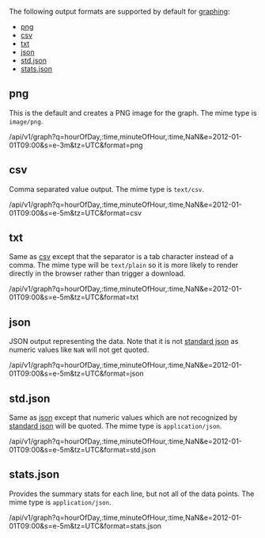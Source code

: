 The following output formats are supported by default for [graphing](Graph):

* [png](#png)
* [csv](#csv)
* [txt](#txt)
* [json](#json)
* [std.json](#stdjson)
* [stats.json](#statsjson)

## png

This is the default and creates a PNG image for the graph. The mime type is `image/png`.

/api/v1/graph?q=hourOfDay,:time,minuteOfHour,:time,NaN&e=2012-01-01T09:00&s=e-3m&tz=UTC&format=png

## csv

Comma separated value output. The mime type is `text/csv`.

/api/v1/graph?q=hourOfDay,:time,minuteOfHour,:time,NaN&e=2012-01-01T09:00&s=e-5m&tz=UTC&format=csv

## txt

Same as [csv](#csv) except that the separator is a tab character instead of a comma. The mime
type will be `text/plain` so it is more likely to render directly in the browser rather than
trigger a download.

/api/v1/graph?q=hourOfDay,:time,minuteOfHour,:time,NaN&e=2012-01-01T09:00&s=e-5m&tz=UTC&format=txt

## json

JSON output representing the data. Note that it is not [standard json](http://json.org) as numeric
values like `NaN` will not get quoted.

/api/v1/graph?q=hourOfDay,:time,minuteOfHour,:time,NaN&e=2012-01-01T09:00&s=e-5m&tz=UTC&format=json

## std.json

Same as [json](#json) except that numeric values which are not recognized by
[standard json](http://json.org) will be quoted. The mime type is `application/json`.

/api/v1/graph?q=hourOfDay,:time,minuteOfHour,:time,NaN&e=2012-01-01T09:00&s=e-5m&tz=UTC&format=std.json

## stats.json

Provides the summary stats for each line, but not all of the data points. The mime type is
`application/json`.

/api/v1/graph?q=hourOfDay,:time,minuteOfHour,:time,NaN&e=2012-01-01T09:00&s=e-5m&tz=UTC&format=stats.json
